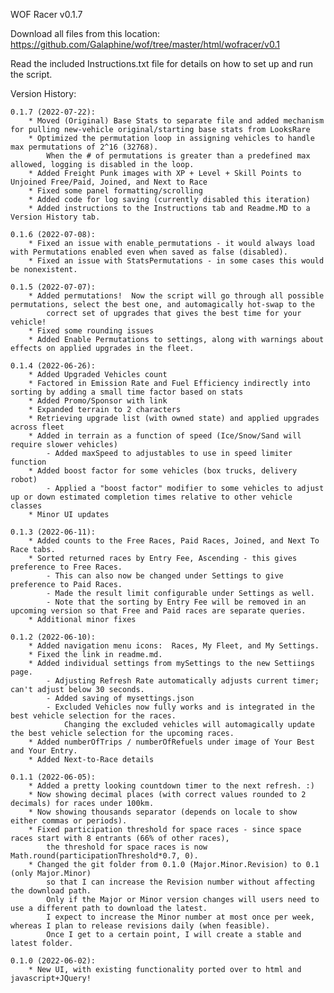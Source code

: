 WOF Racer v0.1.7

Download all files from this location:  https://github.com/Galaphine/wof/tree/master/html/wofracer/v0.1

Read the included Instructions.txt file for details on how to set up and run the script.

Version History:

    0.1.7 (2022-07-22):
        * Moved (Original) Base Stats to separate file and added mechanism for pulling new-vehicle original/starting base stats from LooksRare
        * Optimized the permutation loop in assigning vehicles to handle max permutations of 2^16 (32768).
            When the # of permutations is greater than a predefined max allowed, logging is disabled in the loop.
        * Added Freight Punk images with XP + Level + Skill Points to Unjoined Free/Paid, Joined, and Next to Race
        * Fixed some panel formatting/scrolling
        * Added code for log saving (currently disabled this iteration)
        * Added instructions to the Instructions tab and Readme.MD to a Version History tab.

    0.1.6 (2022-07-08):
        * Fixed an issue with enable_permutations - it would always load with Permutations enabled even when saved as false (disabled).
        * Fixed an issue with StatsPermutations - in some cases this would be nonexistent.

    0.1.5 (2022-07-07):
        * Added permutations!  Now the script will go through all possible permutations, select the best one, and automagically hot-swap to the 
            correct set of upgrades that gives the best time for your vehicle!
        * Fixed some rounding issues
        * Added Enable Permutations to settings, along with warnings about effects on applied upgrades in the fleet.

    0.1.4 (2022-06-26):
        * Added Upgraded Vehicles count
        * Factored in Emission Rate and Fuel Efficiency indirectly into sorting by adding a small time factor based on stats
        * Added Promo/Sponsor with link
        * Expanded terrain to 2 characters
        * Retrieving upgrade list (with owned state) and applied upgrades across fleet
        * Added in terrain as a function of speed (Ice/Snow/Sand will require slower vehicles)
            - Added maxSpeed to adjustables to use in speed limiter function
        * Added boost factor for some vehicles (box trucks, delivery robot)
            - Applied a "boost factor" modifier to some vehicles to adjust up or down estimated completion times relative to other vehicle classes
        * Minor UI updates

    0.1.3 (2022-06-11):
        * Added counts to the Free Races, Paid Races, Joined, and Next To Race tabs.
        * Sorted returned races by Entry Fee, Ascending - this gives preference to Free Races.
            - This can also now be changed under Settings to give preference to Paid Races.
            - Made the result limit configurable under Settings as well.
            - Note that the sorting by Entry Fee will be removed in an upcoming version so that Free and Paid races are separate queries.
        * Additional minor fixes

    0.1.2 (2022-06-10):
        * Added navigation menu icons:  Races, My Fleet, and My Settings.
        * Fixed the link in readme.md.
        * Added individual settings from mySettings to the new Settiings page.
            - Adjusting Refresh Rate automatically adjusts current timer; can't adjust below 30 seconds.
            - Added saving of mysettings.json
            - Excluded Vehicles now fully works and is integrated in the best vehicle selection for the races.  
                Changing the excluded vehicles will automagically update the best vehicle selection for the upcoming races.
        * Added numberOfTrips / numberOfRefuels under image of Your Best and Your Entry.
        * Added Next-to-Race details

    0.1.1 (2022-06-05):
        * Added a pretty looking countdown timer to the next refresh. :)
        * Now showing decimal places (with correct values rounded to 2 decimals) for races under 100km.
        * Now showing thousands separator (depends on locale to show either commas or periods).
        * Fixed participation threshold for space races - since space races start with 8 entrants (66% of other races), 
            the threshold for space races is now Math.round(participationThreshold*0.7, 0).
        * Changed the git folder from 0.1.0 (Major.Minor.Revision) to 0.1 (only Major.Minor)
            so that I can increase the Revision number without affecting the download path.
            Only if the Major or Minor version changes will users need to use a different path to download the latest.
            I expect to increase the Minor number at most once per week, whereas I plan to release revisions daily (when feasible).
            Once I get to a certain point, I will create a stable and latest folder.

	0.1.0 (2022-06-02):
        * New UI, with existing functionality ported over to html and javascript+JQuery!


